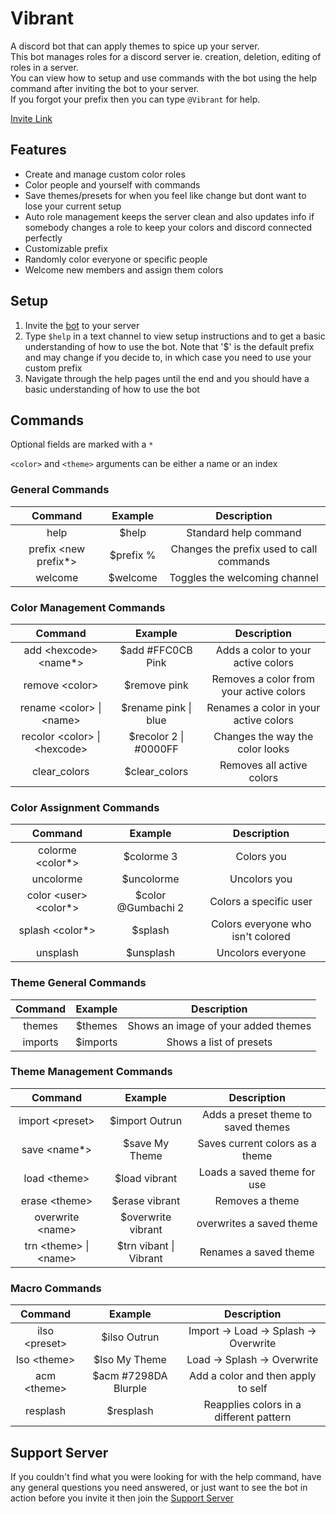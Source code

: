 # Vibrant

A discord bot that can apply themes to spice up your server.  
This bot manages roles for a discord server ie. creation, deletion, editing of roles in a server.  
You can view how to setup and use commands with the bot using the help command after inviting the bot to your server.  
If you forgot your prefix then you can type `@Vibrant` for help.

[Invite Link](https://discord.com/oauth2/authorize?client_id=821278454711320576&permissions=268822592&scope=bot)

## Features

- Create and manage custom color roles
- Color people and yourself with commands
- Save themes/presets for when you feel like change but dont want to lose your current setup
- Auto role management keeps the server clean and also updates info if somebody changes a role to keep your colors and discord connected perfectly
- Customizable prefix
- Randomly color everyone or specific people
- Welcome new members and assign them colors

## Setup

1. Invite the [bot](https://discord.com/oauth2/authorize?client_id=821278454711320576&permissions=268822592&scope=bot) to your server
2. Type `$help` in a text channel to view setup instructions and to get a basic understanding of how to use the bot. Note that '\$' is the default prefix and may change if you decide to, in which case you need to use your custom prefix
3. Navigate through the help pages until the end and you should have a basic understanding of how to use the bot

## Commands

Optional fields are marked with a `*`

`<color>` and `<theme>` arguments can be either a name or an index

### General Commands

|      **Command**       | **Example** |             **Description**              |
| :--------------------: | :---------: | :--------------------------------------: |
|          help          |   \$help    |          Standard help command           |
| prefix \<new prefix\*> | \$prefix %  | Changes the prefix used to call commands |
|        welcome         |  \$welcome  |      Toggles the welcoming channel       |

### Color Management Commands

|          **Command**           |      **Example**       |             **Description**             |
| :----------------------------: | :--------------------: | :-------------------------------------: |
|    add \<hexcode> \<name\*>    |   \$add #FFC0CB Pink   |   Adds a color to your active colors    |
|        remove \<color>         |     \$remove pink      | Removes a color from your active colors |
|   rename \<color> \| \<name>   | \$rename pink \| blue  |  Renames a color in your active colors  |
| recolor \<color> \| \<hexcode> | \$recolor 2 \| #0000FF |     Changes the way the color looks     |
|          clear_colors          |     \$clear_colors     |        Removes all active colors        |

### Color Assignment Commands

|       **Command**        |     **Example**     |          **Description**          |
| :----------------------: | :-----------------: | :-------------------------------: |
|    colorme \<color\*>    |     \$colorme 3     |            Colors you             |
|        uncolorme         |     \$uncolorme     |           Uncolors you            |
| color \<user> \<color\*> | \$color @Gumbachi 2 |      Colors a specific user       |
|    splash \<color\*>     |      \$splash       | Colors everyone who isn't colored |
|         unsplash         |     \$unsplash      |         Uncolors everyone         |

### Theme General Commands

| **Command** | **Example** |           **Description**           |
| :---------: | :---------: | :---------------------------------: |
|   themes    |  \$themes   | Shows an image of your added themes |
|   imports   |  \$imports  |       Shows a list of presets       |

### Theme Management Commands

|       **Command**       |       **Example**       |           **Description**           |
| :---------------------: | :---------------------: | :---------------------------------: |
|    import \<preset>     |     \$import Outrun     | Adds a preset theme to saved themes |
|     save \<name\*>      |     \$save My Theme     |   Saves current colors as a theme   |
|      load \<theme>      |     \$load vibrant      |     Loads a saved theme for use     |
|     erase \<theme>      |     \$erase vibrant     |           Removes a theme           |
|    overwrite \<name>    |   \$overwrite vibrant   |      overwrites a saved theme       |
| trn \<theme> \| \<name> | \$trn vibant \| Vibrant |        Renames a saved theme        |

### Macro Commands

|  **Command**   |      **Example**      |             **Description**             |
| :------------: | :-------------------: | :-------------------------------------: |
| ilso \<preset> |     \$ilso Outrun     |  Import -> Load -> Splash -> Overwrite  |
|  lso \<theme>  |    \$lso My Theme     |       Load -> Splash -> Overwrite       |
|  acm \<theme>  | \$acm #7298DA Blurple |   Add a color and then apply to self    |
|    resplash    |      \$resplash       | Reapplies colors in a different pattern |

## Support Server

If you couldn't find what you were looking for with the help command, have any general questions you need answered, or just want to see the bot in action before you invite it then join the [Support Server](https://discord.gg/rhvyup5)
